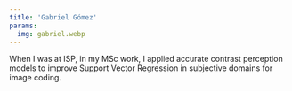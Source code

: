 ```yaml
---
title: 'Gabriel Gómez'
params:
  img: gabriel.webp
---
```


When I was at ISP, in my MSc work, I applied accurate contrast perception models to improve Support Vector Regression in subjective domains for image coding.

